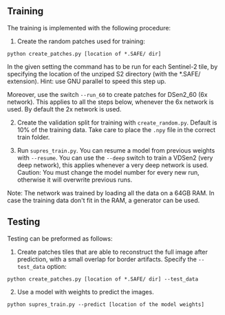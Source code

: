 ## Training

The training is implemented with the following procedure:

1) Create the random patches used for training:
```
python create_patches.py [location of *.SAFE/ dir]
```
In the given setting the command has to be run for each Sentinel-2 tile, by specifying the location of the unziped S2 directory (with the *.SAFE/ extension). Hint: use GNU parallel to speed this step up.

Moreover, use the switch ``--run_60`` to create patches for DSen2_60 (6x network). This applies to all the steps below, whenever the 6x network is used. By default the 2x network is used.

2) Create the validation split for training with `create_random.py`. Default is 10% of the training data. Take care to place the `.npy` file in the correct train folder.

3) Run `supres_train.py`. You can resume a model from previous weights with `--resume`. You can use the `--deep` switch to train a VDSen2 (very deep network), this applies whenever a very deep network is used.
Caution: You must change the model number for every new run, otherwise it will overwrite previous runs.

Note: The network was trained by loading all the data on a 64GB RAM. In case the training data don't fit in the RAM, a generator can be used.

## Testing

Testing can be preformed as follows:

1) Create patches tiles that are able to reconstruct the full image after prediction, with a small overlap for border artifacts.
Specify the ``--test_data`` option:
```
python create_patches.py [location of *.SAFE/ dir] --test_data
```

2) Use a model with weights to predict the images.
```
python supres_train.py --predict [location of the model weights]
```
